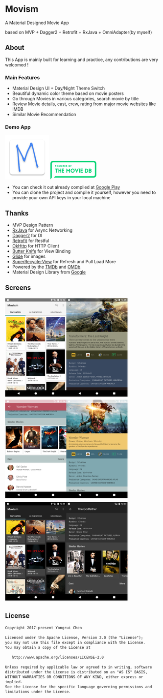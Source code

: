 # Movism

A Material Designed Movie App

based on MVP + Dagger2 + Retrofit + RxJava + OmniAdapter(by myself)


## About

This App is mainly built for learning and practice, any contributions are very welcomed !

### Main Features
- Material Design UI +  Day/Night Theme Switch
- Beautiful dynamic color theme based on movie posters
- Go through Movies in various categories, search movie by title
- Review Movie details, cast, crew,  rating from major movie websites like IMDB
- Similar Movie Recommendation


### Demo App

<img src="./app/src/main/res/mipmap-xxhdpi/ic_launcher.png"/>
<img src="./app/src/main/res/drawable/powered.png"  width="150" height="60">

-  You can check it out already compiled at
[Google Play](https://play.google.com/store/apps/details?id=me.chenyongrui.movism)
- You can clone the project and compile it yourself, however you need to
 provide your own API keys in your local machine


## Thanks

- MVP Design Pattern
- [RxJava](https://github.com/ReactiveX/RxJava) for Async Networking
- [Dagger2](https://github.com/google/dagger) for DI
- [Retrofit](https://github.com/square/retrofit) for Restful
- [OkHttp](https://github.com/square/okhttp) for HTTP Client
- [Butter Knife](https://github.com/JakeWharton/butterknife) for View Binding
- [Glide](https://github.com/bumptech/glide) for images
- [SuperRecyclerView](https://github.com/Malinskiy/SuperRecyclerView) for Refresh and Pull Load More
- Powered by the [TMDb](https://www.themoviedb.org) and [OMDb](http://www.omdbapi.com)
- Material Design Library from [Google](https://developer.android.google.cn/index.html)

## Screens
<img src="./image/1.png" vspace="5" align= "left" width="200" height="320">
<img src="./image/2.png" vspace="5" align= "left"  width="200"  height="320">
<img src="./image/3.png"  vspace="5"    width="200"  height="320">
<img src="./image/4.png" vspace="5" align= "left" width="200"  height="320">
<img src="./image/5.png" vspace="5" align= "left" width="200"  height="320">
<img src="./image/6.png" vspace="5"   width="200"  height="320">



## License

```
Copyright 2017-present Yongrui Chen

Licensed under the Apache License, Version 2.0 (the "License");
you may not use this file except in compliance with the License.
You may obtain a copy of the License at

   http://www.apache.org/licenses/LICENSE-2.0

Unless required by applicable law or agreed to in writing, software
distributed under the License is distributed on an "AS IS" BASIS,
WITHOUT WARRANTIES OR CONDITIONS OF ANY KIND, either express or implied.
See the License for the specific language governing permissions and
limitations under the License.
```
